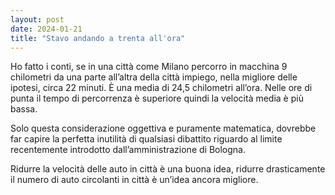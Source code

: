 ```yaml
---
layout: post
date: 2024-01-21
title: "Stavo andando a trenta all'ora"
---
```


Ho fatto i conti, se in una città come Milano percorro in macchina 9 chilometri da una parte all’altra della città impiego, nella migliore delle ipotesi, circa 22 minuti. È una media di 24,5 chilometri all’ora. Nelle ore di punta il tempo di percorrenza è superiore quindi la velocità media è più bassa.

Solo questa considerazione oggettiva e puramente matematica, dovrebbe far capire la perfetta inutilità di qualsiasi dibattito riguardo al limite recentemente introdotto dall’amministrazione di Bologna.

Ridurre la velocità delle auto in città è una buona idea, ridurre drasticamente il numero di auto circolanti in città è un’idea ancora migliore.